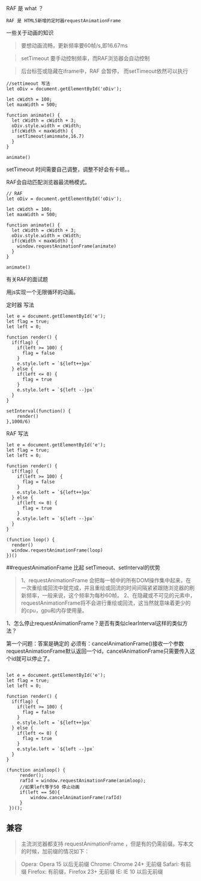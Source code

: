 RAF 是 what ？

```
RAF 是 HTML5新增的定时器requestAnimationFrame

```

一些关于动画的知识

> 要想动画流畅，更新频率要60帧/s,即16.67ms

> setTimeout 要手动控制频率，而RAF浏览器会自动控制

> 后台标签或隐藏在iframe中，RAF 会暂停， 而setTimeout依然可以执行






```
//settimeout 写法
let oDiv = document.getElementById('oDiv');

let cWidth = 100;
let maxWidth = 500;

function animate() {
  let cWidth = cWidth + 3;
  oDiv.style.width = cWidth;
  if(cWidth < maxWidth) {
    setTimeout(aminmate,16.7)
  }
}

animate()
```
setTimeout 时间需要自己调整，调整不好会有卡顿。。


RAF会自动匹配浏览器最流畅模式。


```
// RAF
let oDiv = document.getElementById('oDiv');

let cWidth = 100;
let maxWidth = 500;

function animate() {
  let cWidth = cWidth + 3;
  oDiv.style.width = cWidth;
  if(cWidth < maxWidth) {
    window.requestAnimationFrame(animate)
  }
}

animate()

```




有关RAF的面试题

用js实现一个无限循环的动画。

定时器 写法

```
let e = document.getElementById('e');
let flag = true;
let left = 0;

function render() {
  if(flag) {
    if(left >= 100) {
      flag = false
    }
    e.style.left = `${left++}px`
  } else {
    if(left <= 0) {
      flag = true
    }
    e.style.left = `${left --}px`
  }
}

setInterval(function() {
    render()
},1000/6)
```

RAF 写法

```
let e = document.getElementById('e');
let flag = true;
let left = 0;

function render() {
  if(flag) {
    if(left >= 100) {
      flag = false
    }
    e.style.left = `${left++}px`
  } else {
    if(left <= 0) {
      flag = true
    }
    e.style.left = `${left --}px`
  }
}

(function loop() {
  render()
  window.requestAnimationFrame(loop)
})()

```


##requestAnimationFrame 比起 setTimeout、setInterval的优势

> 1、requestAnimationFrame 会把每一帧中的所有DOM操作集中起来，在一次重绘或回流中就完成，并且重绘或回流的时间间隔紧紧跟随浏览器的刷新频率，一般来说，这个频率为每秒60帧。
> 2、在隐藏或不可见的元素中，requestAnimationFrame将不会进行重绘或回流，这当然就意味着更少的的cpu，gpu和内存使用量。



1、怎么停止requestAnimationFrame？是否有类似clearInterval这样的类似方法？

第一个问题：答案是确定的 必须有：cancelAnimationFrame()接收一个参数 requestAnimationFrame默认返回一个id，cancelAnimationFrame只需要传入这个id就可以停止了。


```

let e = document.getElementById('e');
let flag = true;
let left = 0;

function render() {
  if(flag) {
    if(left >= 100) {
      flag = false
    }
    e.style.left = `${left++}px`
  } else {
    if(left <= 0) {
      flag = true
    }
    e.style.left = `${left --}px`
  }
}

(function animloop() {
     render();
     rafId = window.requestAnimationFrame(animloop);
     //如果left等于50 停止动画
     if(left == 50){
         window.cancelAnimationFrame(rafId)
     }
 })();
```


## 兼容

> 主流浏览器都支持 requestAnimationFrame ，但是有的仍需前缀。写本文的时候，加前缀的情况如下：

> Opera: Opera 15 以后无前缀
> Chrome: Chrome 24+ 无前缀
> Safari: 有前缀
> Firefox: 有前缀，Firefox 23+ 无前缀
> IE: IE 10 以后无前缀
